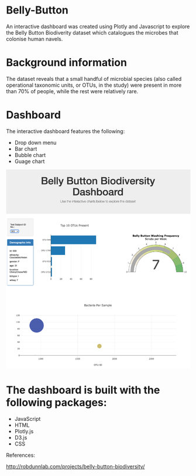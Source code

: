 # Belly-Button

An interactive dashboard was created using Plotly and Javascript to explore the Belly Button Biodiverity dataset which catalogues the microbes that colonise human navels. 


# Background information

The dataset reveals that a small handful of microbial species (also called operational taxonomic units, or OTUs, in the study) were present in more than 70% of people, while the rest were relatively rare.

# Dashboard 

The interactive dashboard features the following:
- Drop down menu
- Bar chart
- Bubble chart
- Guage chart

![Alt text](image.png)

# The dashboard is built with the following packages:
- JavaScript
- HTML
- Plotly.js
- D3.js
- CSS

References:

http://robdunnlab.com/projects/belly-button-biodiversity/